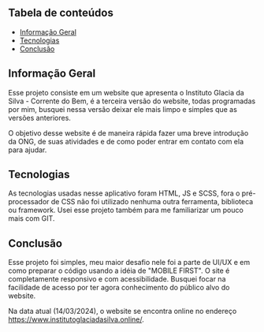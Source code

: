  ## Tabela de conteúdos
* [Informação Geral](#info-geral)
* [Tecnologias](#tecnologias)
* [Conclusão](#conclusao)


 <h2 id="info-geral">Informação Geral</h2>

 Esse projeto consiste em um website que apresenta o Instituto Glacia da Silva - Corrente do Bem, é a terceira versão do website, todas programadas por mim, busquei nessa versão deixar ele mais limpo e simples que as versões anteriores.  

 O objetivo desse website é de maneira rápida fazer uma breve introdução da ONG, de suas atividades e de como poder entrar em contato com ela para ajudar.

 <h2 id="tecnologias">Tecnologias</h2>

 As tecnologias usadas nesse aplicativo foram HTML, JS e SCSS, fora o pré-processador de CSS não foi utilizado nenhuma outra ferramenta, biblioteca ou framework.
Usei esse projeto também para me familiarizar um pouco mais com GIT.

<h2 id="conclusao">Conclusão</h2>
Esse projeto foi simples, meu maior desafio nele foi a parte de UI/UX e em como preparar o código usando a idéia de "MOBILE FIRST". O site é completamente responsivo e com acessibilidade. Busquei focar na facilidade de acesso por ter agora conhecimento do público alvo do website.

Na data atual (14/03/2024), o website se encontra online no endereço https://www.institutoglaciadasilva.online/. 
